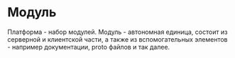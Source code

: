 # Модуль

Платформа - набор модулей. Модуль - автономная единица, состоит из серверной и клиентской части, а также из
вспомогательных элементов - например документации, proto файлов и так далее.
